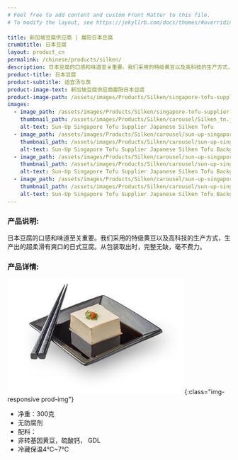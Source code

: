 ```yaml
---
# Feel free to add content and custom Front Matter to this file.
# To modify the layout, see https://jekyllrb.com/docs/themes/#overriding-theme-defaults

title: 新加坡豆腐供应商 | 晨阳日本豆腐
crumbtitle: 日本豆腐
layout: product_cn
permalink: /chinese/products/silken/
description: 日本豆腐的口感和味道至关重要。我们采用的特级黄豆以及高科技的生产方式，生产出的超柔滑有爽口的日式豆腐。从包装取出时，完整无缺，毫不费力。
product-title: 日本豆腐
product-subtitle: 适宜汤与蒸
product-image-text: 新加坡豆腐供应商晨阳日本豆腐
product-image-path: /assets/images/Products/Silken/singapore-tofu-supplier-sun-up-silken-tofu.jpg
images:
  - image_path: /assets/images/Products/Silken/singapore-tofu-supplier-sun-up-silken-tofu.jpg
    thumbnail_path: /assets/images/Products/Silken/carousel/Silken_tn.jpg
    alt-text: Sun-Up Singapore Tofu Supplier Japanese Silken Tofu
  - image_path: /assets/images/Products/Silken/carousel/sun-up-singapore-tofu-supplier-japanese-silken-tofu-background.JPG
    thumbnail_path: /assets/images/Products/Silken/carousel/sun-up-singapore-tofu-supplier-japanese-silken-tofu-background_tn.jpg
    alt-text: Sun-Up Singapore Tofu Supplier Japanese Silken Tofu Background
  - image_path: /assets/images/Products/Silken/carousel/sun-up-singapore-tofu-supplier-japanese-silken-tofu-background-dessert.JPG
    thumbnail_path: /assets/images/Products/Silken/carousel/sun-up-singapore-tofu-supplier-japanese-silken-tofu-background-dessert_tn.jpg
    alt-text: Sun-Up Singapore Tofu Supplier Japanese Silken Tofu Background Dessert
  - image_path: /assets/images/Products/Silken/carousel/sun-up-singapore-tofu-supplier-japanese-silken-tofu-background-dessert-chopsticks.JPG
    thumbnail_path: /assets/images/Products/Silken/carousel/sun-up-singapore-tofu-supplier-japanese-silken-tofu-background-dessert-chopstick_tn.jpg
    alt-text: Sun-Up Singapore Tofu Supplier Japanese Silken Tofu Background Dessert Chopsticks
---
```


### 产品说明:
日本豆腐的口感和味道至关重要。我们采用的特级黄豆以及高科技的生产方式，生产出的超柔滑有爽口的日式豆腐。从包装取出时，完整无缺，毫不费力。
 
### 产品详情:
![Sun-Up Singapore Tofu Supplier Japanese Silken Tofu on plate](/assets/images/Products/Silken/singapore-tofu-supplier-sun-up-silken-tofu-product-thumbnail.jpeg){:class="img-responsive prod-img"}
- 净重：300克
- 无防腐剂
- 配料：
- 非转基因黄豆，硫酸钙， GDL
- 冷藏保温4℃~7℃
